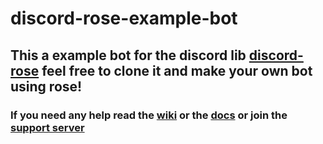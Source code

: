 # discord-rose-example-bot

## This a example bot for the discord lib [discord-rose](https://npmjs.com/discord-rose) feel free to clone it and make your own bot using rose!

### If you need any help read the [wiki](https://github.com/discord-rose/discord-rose/wiki) or the [docs](https://rose.js.org/) or join the [support server](https://discord.gg/EdpA6qRHhs)
